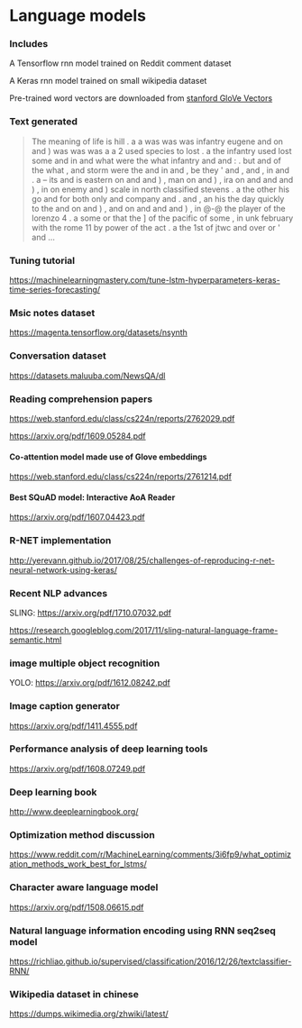 # Language models
### Includes
A Tensorflow rnn model trained on Reddit comment dataset

A Keras rnn model trained on small wikipedia dataset

Pre-trained word vectors are downloaded from [stanford GloVe Vectors](https://nlp.stanford.edu/projects/glove/)

### Text generated
> The meaning of life is hill . a a was was was infantry eugene and on and ) was was was a a 2 used species to lost . a the infantry used lost some and in and what were the what infantry and and : . but and of the what , and storm were the and in and , be 
 they ' and , and , in and . a – its and is eastern on and and ) , man on and ) , ira on and and and ) , in on enemy and ) scale in north classified stevens . a the other his go and for both only and company and . and , an his the day quickly to the and on and ) , and on and and and ) , in @-@ the player of the lorenzo 4 . a some or that the ] of the pacific of some , in unk february with the rome 11 by power of the act . a the 1st of jtwc and over or ' and ...

### Tuning tutorial

https://machinelearningmastery.com/tune-lstm-hyperparameters-keras-time-series-forecasting/


### Msic notes dataset

https://magenta.tensorflow.org/datasets/nsynth

### Conversation  dataset

https://datasets.maluuba.com/NewsQA/dl

### Reading comprehension papers

https://web.stanford.edu/class/cs224n/reports/2762029.pdf

https://arxiv.org/pdf/1609.05284.pdf

#### Co-attention model made use of Glove embeddings

https://web.stanford.edu/class/cs224n/reports/2761214.pdf

#### Best SQuAD model: Interactive AoA Reader

https://arxiv.org/pdf/1607.04423.pdf

### R-NET implementation

http://yerevann.github.io/2017/08/25/challenges-of-reproducing-r-net-neural-network-using-keras/

### Recent NLP advances

SLING: https://arxiv.org/pdf/1710.07032.pdf

https://research.googleblog.com/2017/11/sling-natural-language-frame-semantic.html

### image multiple object recognition

YOLO: https://arxiv.org/pdf/1612.08242.pdf

### Image caption generator

https://arxiv.org/pdf/1411.4555.pdf

### Performance analysis of deep learning tools

https://arxiv.org/pdf/1608.07249.pdf

### Deep learning book

http://www.deeplearningbook.org/

### Optimization method discussion

https://www.reddit.com/r/MachineLearning/comments/3i6fp9/what_optimization_methods_work_best_for_lstms/

### Character aware language model
https://arxiv.org/pdf/1508.06615.pdf

### Natural language information encoding using RNN seq2seq model

https://richliao.github.io/supervised/classification/2016/12/26/textclassifier-RNN/

### Wikipedia dataset in chinese 

https://dumps.wikimedia.org/zhwiki/latest/
